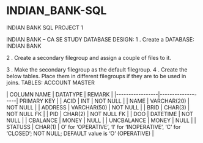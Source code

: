 # INDIAN_BANK-SQL
INDIAN  BANK SQL PROJECT 1


INDIAN BANK – CA SE STUDY
DATABASE DESIGN: 
1 . Create a DATABASE: INDIAN BANK 

2 . Create a secondary filegroup and assign a couple of files to it.

3 . Make the secondary filegroup as the default filegroup. 
4 . Create the below tables. Place them in different filegroups if they are 
to be used in joins. 
TABLES: 
ACCOUNT MASTER 

|   COLUMN NAME   |     DATATYPE      |     REMARK      |
|-----------------|-------------------|  PRIMARY KEY    |
|  ACID           |     INT           |  NOT NULL       |
|  NAME           |     VARCHAR(20)   |  NOT NULL       |
|  ADDRESS        |     VARCHAR(50)   |  NOT NULL       |
|  BRID           |     CHAR(3)       |   NOT NULL FK   |
|  PID            |     CHAR(2)       |   NOT NULL FK   |
|  DOO            |     DATETIME      |   NOT NULL      |
|  CBALANCE       |     MONEY         |    NULL         |
|  UNCBALANCE     |     MONEY         |     NULL        |
|  STATUSS        |     CHAR(1)       |      O’ for ‘OPERATIVE’, ‘I’ for ‘INOPERATIVE’, ‘C’ for ‘CLOSED’; NOT NULL; DEFAULT value is ‘O’ (OPERATIVE) |
